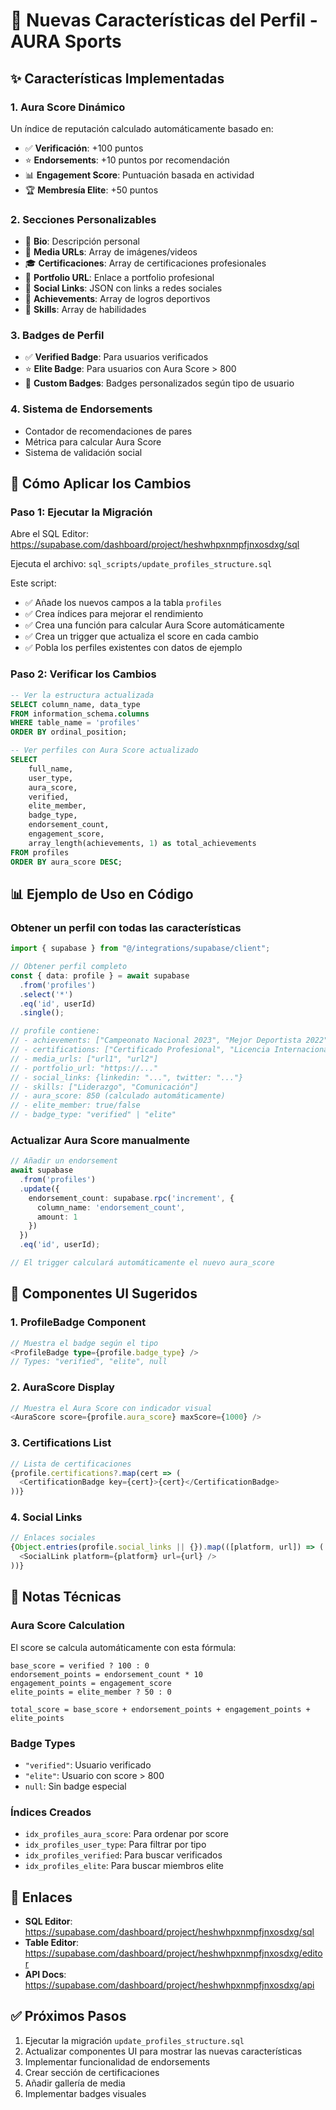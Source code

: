 # 🎯 Nuevas Características del Perfil - AURA Sports

## ✨ Características Implementadas

### 1. **Aura Score Dinámico**
Un índice de reputación calculado automáticamente basado en:
- ✅ **Verificación**: +100 puntos
- ⭐ **Endorsements**: +10 puntos por recomendación
- 📊 **Engagement Score**: Puntuación basada en actividad
- 🏆 **Membresía Elite**: +50 puntos

### 2. **Secciones Personalizables**
- 📝 **Bio**: Descripción personal
- 📸 **Media URLs**: Array de imágenes/videos
- 🎓 **Certificaciones**: Array de certificaciones profesionales
- 💼 **Portfolio URL**: Enlace a portfolio profesional
- 🔗 **Social Links**: JSON con links a redes sociales
- 🏅 **Achievements**: Array de logros deportivos
- 💪 **Skills**: Array de habilidades

### 3. **Badges de Perfil**
- ✅ **Verified Badge**: Para usuarios verificados
- ⭐ **Elite Badge**: Para usuarios con Aura Score > 800
- 📛 **Custom Badges**: Badges personalizados según tipo de usuario

### 4. **Sistema de Endorsements**
- Contador de recomendaciones de pares
- Métrica para calcular Aura Score
- Sistema de validación social

## 🚀 Cómo Aplicar los Cambios

### Paso 1: Ejecutar la Migración

Abre el SQL Editor: https://supabase.com/dashboard/project/heshwhpxnmpfjnxosdxg/sql

Ejecuta el archivo: `sql_scripts/update_profiles_structure.sql`

Este script:
- ✅ Añade los nuevos campos a la tabla `profiles`
- ✅ Crea índices para mejorar el rendimiento
- ✅ Crea una función para calcular Aura Score automáticamente
- ✅ Crea un trigger que actualiza el score en cada cambio
- ✅ Pobla los perfiles existentes con datos de ejemplo

### Paso 2: Verificar los Cambios

```sql
-- Ver la estructura actualizada
SELECT column_name, data_type
FROM information_schema.columns 
WHERE table_name = 'profiles' 
ORDER BY ordinal_position;

-- Ver perfiles con Aura Score actualizado
SELECT 
    full_name,
    user_type,
    aura_score,
    verified,
    elite_member,
    badge_type,
    endorsement_count,
    engagement_score,
    array_length(achievements, 1) as total_achievements
FROM profiles 
ORDER BY aura_score DESC;
```

## 📊 Ejemplo de Uso en Código

### Obtener un perfil con todas las características

```typescript
import { supabase } from "@/integrations/supabase/client";

// Obtener perfil completo
const { data: profile } = await supabase
  .from('profiles')
  .select('*')
  .eq('id', userId)
  .single();

// profile contiene:
// - achievements: ["Campeonato Nacional 2023", "Mejor Deportista 2022"]
// - certifications: ["Certificado Profesional", "Licencia Internacional"]
// - media_urls: ["url1", "url2"]
// - portfolio_url: "https://..."
// - social_links: {linkedin: "...", twitter: "..."}
// - skills: ["Liderazgo", "Comunicación"]
// - aura_score: 850 (calculado automáticamente)
// - elite_member: true/false
// - badge_type: "verified" | "elite"
```

### Actualizar Aura Score manualmente

```typescript
// Añadir un endorsement
await supabase
  .from('profiles')
  .update({ 
    endorsement_count: supabase.rpc('increment', { 
      column_name: 'endorsement_count',
      amount: 1 
    })
  })
  .eq('id', userId);

// El trigger calculará automáticamente el nuevo aura_score
```

## 🎨 Componentes UI Sugeridos

### 1. **ProfileBadge Component**
```typescript
// Muestra el badge según el tipo
<ProfileBadge type={profile.badge_type} />
// Types: "verified", "elite", null
```

### 2. **AuraScore Display**
```typescript
// Muestra el Aura Score con indicador visual
<AuraScore score={profile.aura_score} maxScore={1000} />
```

### 3. **Certifications List**
```typescript
// Lista de certificaciones
{profile.certifications?.map(cert => (
  <CertificationBadge key={cert}>{cert}</CertificationBadge>
))}
```

### 4. **Social Links**
```typescript
// Enlaces sociales
{Object.entries(profile.social_links || {}).map(([platform, url]) => (
  <SocialLink platform={platform} url={url} />
))}
```

## 📝 Notas Técnicas

### Aura Score Calculation
El score se calcula automáticamente con esta fórmula:
```
base_score = verified ? 100 : 0
endorsement_points = endorsement_count * 10
engagement_points = engagement_score
elite_points = elite_member ? 50 : 0

total_score = base_score + endorsement_points + engagement_points + elite_points
```

### Badge Types
- `"verified"`: Usuario verificado
- `"elite"`: Usuario con score > 800
- `null`: Sin badge especial

### Índices Creados
- `idx_profiles_aura_score`: Para ordenar por score
- `idx_profiles_user_type`: Para filtrar por tipo
- `idx_profiles_verified`: Para buscar verificados
- `idx_profiles_elite`: Para buscar miembros elite

## 🔗 Enlaces

- **SQL Editor**: https://supabase.com/dashboard/project/heshwhpxnmpfjnxosdxg/sql
- **Table Editor**: https://supabase.com/dashboard/project/heshwhpxnmpfjnxosdxg/editor
- **API Docs**: https://supabase.com/dashboard/project/heshwhpxnmpfjnxosdxg/api

## ✅ Próximos Pasos

1. Ejecutar la migración `update_profiles_structure.sql`
2. Actualizar componentes UI para mostrar las nuevas características
3. Implementar funcionalidad de endorsements
4. Crear sección de certificaciones
5. Añadir gallería de media
6. Implementar badges visuales


